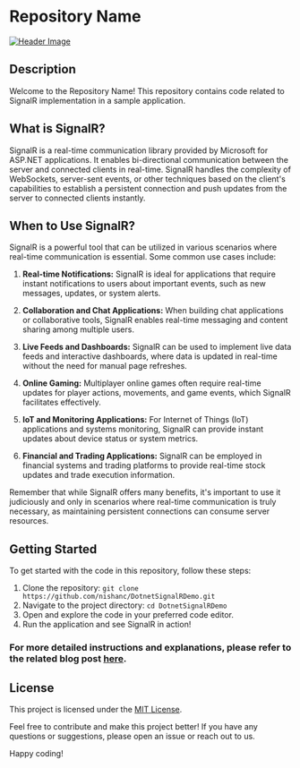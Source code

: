 # Repository Name

[![Header Image](https://blogger.googleusercontent.com/img/b/R29vZ2xl/AVvXsEjuX5Xi6Yg0bHkJRQoS-ny7qeVPJ9tVQmVzZKh7We6t5XLg39P-oF8Fm48d5RZs70AkJp6JoqxbVrfMf0YfvMOHk-3FvKky5MXKOCqTltmLlbPWuTecKfyu85zNWKV1PRTJFKWCve-XsshNwCZwgoBn_D5ciYDr9mv7E_c5AfVy3iEbhgRcEilxFgOoIdWz/w630-h300/34_Header.jpg)](https://blog.nishanc.com/2023/04/blog-post.html)

## Description

Welcome to the Repository Name! This repository contains code related to SignalR implementation in a sample application. 

## What is SignalR?

SignalR is a real-time communication library provided by Microsoft for ASP.NET applications. It enables bi-directional communication between the server and connected clients in real-time. SignalR handles the complexity of WebSockets, server-sent events, or other techniques based on the client's capabilities to establish a persistent connection and push updates from the server to connected clients instantly.

## When to Use SignalR?

SignalR is a powerful tool that can be utilized in various scenarios where real-time communication is essential. Some common use cases include:

1. **Real-time Notifications:** SignalR is ideal for applications that require instant notifications to users about important events, such as new messages, updates, or system alerts.

2. **Collaboration and Chat Applications:** When building chat applications or collaborative tools, SignalR enables real-time messaging and content sharing among multiple users.

3. **Live Feeds and Dashboards:** SignalR can be used to implement live data feeds and interactive dashboards, where data is updated in real-time without the need for manual page refreshes.

4. **Online Gaming:** Multiplayer online games often require real-time updates for player actions, movements, and game events, which SignalR facilitates effectively.

5. **IoT and Monitoring Applications:** For Internet of Things (IoT) applications and systems monitoring, SignalR can provide instant updates about device status or system metrics.

6. **Financial and Trading Applications:** SignalR can be employed in financial systems and trading platforms to provide real-time stock updates and trade execution information.

Remember that while SignalR offers many benefits, it's important to use it judiciously and only in scenarios where real-time communication is truly necessary, as maintaining persistent connections can consume server resources.

## Getting Started

To get started with the code in this repository, follow these steps:

1. Clone the repository: `git clone https://github.com/nishanc/DotnetSignalRDemo.git`
2. Navigate to the project directory: `cd DotnetSignalRDemo`
3. Open and explore the code in your preferred code editor.
4. Run the application and see SignalR in action!

### For more detailed instructions and explanations, please refer to the related blog post [here](https://blog.nishanc.com/2023/04/blog-post.html).

## License

This project is licensed under the [MIT License](LICENSE).

Feel free to contribute and make this project better! If you have any questions or suggestions, please open an issue or reach out to us.

Happy coding!